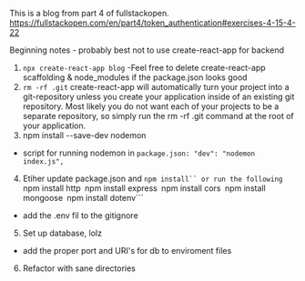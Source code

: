 This is a blog from part 4 of fullstackopen.
https://fullstackopen.com/en/part4/token_authentication#exercises-4-15-4-22

Beginning notes - probably best not to use create-react-app for backend

1) ```npx create-react-app blog```
  -Feel free to delete create-react-app scaffolding & node_modules if the package.json looks good
2) ```rm -rf .git```
create-react-app will automatically turn your project into a git-repository unless you create your application inside of an existing git repository. Most likely you do not want each of your projects to be a separate repository, so simply run the rm -rf .git command at the root of your application.
3) npm install --save-dev nodemon
 - script for running nodemon in ```package.json: "dev": "nodemon index.js",```
4) Etiher update package.json and ```npm install`` or run the following
  ```npm install http```
  ```npm install express```
  ```npm install cors```
  ```npm install mongoose```
  ```npm install dotenv```
  - add the .env fil to the gitignore
5) Set up database, lolz
  - add the proper port and URI's for db to enviroment files
6) Refactor with sane directories
